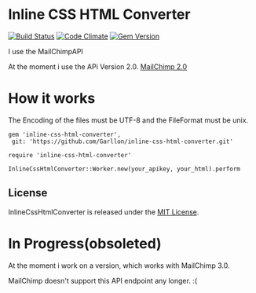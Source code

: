 Inline CSS HTML Converter
==
[![Build Status](https://travis-ci.org/Garllon/inline-css-html-converter.svg?branch=master)](https://travis-ci.org/Garllon/inline-css-html-converter)
[![Code Climate](https://codeclimate.com/github/Garllon/inline-css-html-converter.png)](https://codeclimate.com/github/Garllon/inline-css-html-converter)
[![Gem Version](https://badge.fury.io/rb/inline-css-html-converter.svg)](https://badge.fury.io/rb/inline-css-html-converter)

I use the MailChimpAPI

At the moment i use the APi Version 2.0.
[MailChimp 2.0](https://apidocs.mailchimp.com/api/2.0/helper/inline-css.php)

How it works
===

The Encoding of the files must be UTF-8 and the FileFormat must be unix.

```
gem 'inline-css-html-converter',
 git: 'https://github.com/Garllon/inline-css-html-converter.git'

require 'inline-css-html-converter'
```


```
InlineCssHtmlConverter::Worker.new(your_apikey, your_html).perform
```

## License

InlineCssHtmlConverter is released under the [MIT License](http://www.opensource.org/licenses/MIT).

In Progress(obsoleted)
===
At the moment i work on a version, which works with MailChimp 3.0.

MailChimp doesn't support this API endpoint any longer. :(
